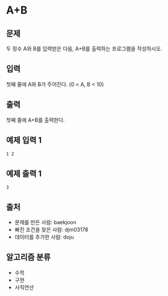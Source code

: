 # A+B

## 문제
두 정수 A와 B를 입력받은 다음, A+B를 출력하는 프로그램을 작성하시오.

## 입력
첫째 줄에 A와 B가 주어진다. (0 < A, B < 10)

## 출력
첫째 줄에 A+B를 출력한다.

## 예제 입력 1
```
1 2
```

## 예제 출력 1
```
3
```
## 출처
* 문제를 만든 사람: baekjoon
* 빠진 조건을 찾은 사람: djm03178
* 데이터를 추가한 사람: doju

## 알고리즘 분류
* 수학
* 구현
* 사칙연산